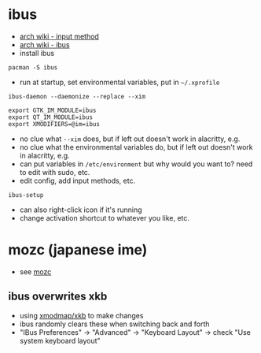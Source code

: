 # ibus

- [arch wiki - input method](https://wiki.archlinux.org/title/Input_method)
- [arch wiki - ibus](https://wiki.archlinux.org/title/IBus)
- install ibus

```shell
pacman -S ibus
```

- run at startup, set environmental variables, put in `~/.xprofile`

```shell
ibus-daemon --daemonize --replace --xim

export GTK_IM_MODULE=ibus
export QT_IM_MODULE=ibus
export XMODIFIERS=@im=ibus
```

- no clue what `--xim` does, but if left out doesn't work in alacritty, e.g.
- no clue what the environmental variables do,
  but if left out doesn't work in alacritty, e.g.
- can put variables in `/etc/environment` but why
  would you want to? need to edit with sudo, etc.
- edit config, add input methods, etc.

```shell
ibus-setup
```

- can also right-click icon if it's running
- change activation shortcut to whatever you like, etc.

# mozc (japanese ime)

- see [mozc](/pkgs/tools/inputmethods/ibus-engines/ibus-mozc.md)

## ibus overwrites xkb

- using [xmodmap/xkb](/pkgs/servers/x11/xorg.md#xkb) to make changes
- ibus randomly clears these when switching back and forth
- "IBus Preferences" -> "Advanced" -> "Keyboard Layout" ->
  check "Use system keyboard layout"
